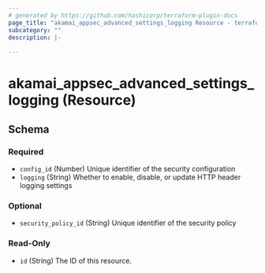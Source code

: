 ```yaml
---
# generated by https://github.com/hashicorp/terraform-plugin-docs
page_title: "akamai_appsec_advanced_settings_logging Resource - terraform-provider-akamai"
subcategory: ""
description: |-
  
---
```


# akamai_appsec_advanced_settings_logging (Resource)





<!-- schema generated by tfplugindocs -->
## Schema

### Required

- `config_id` (Number) Unique identifier of the security configuration
- `logging` (String) Whether to enable, disable, or update HTTP header logging settings

### Optional

- `security_policy_id` (String) Unique identifier of the security policy

### Read-Only

- `id` (String) The ID of this resource.
